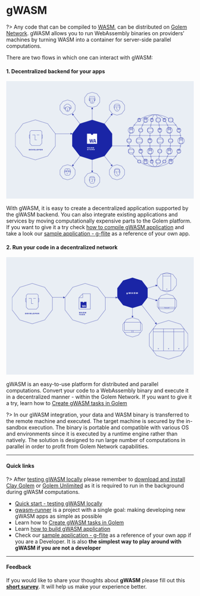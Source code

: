 # gWASM

?> Any code that can be compiled to [WASM](https://webassembly.org/), can be distributed on [Golem Network](/../About/What-is-Golem). gWASM allows you to run WebAssembly binaries on providers’ machines by turning WASM into a container for server-side parallel computations.

There are two flows in which one can interact with gWASM:

#### 1. Decentralized backend for your apps

![gwasm as a backend](img/gwasm_as_a_backend.png)

With gWASM, it is easy to create a decentralized application supported by the gWASM backend. You can also integrate existing applications and services by moving computationally expensive parts to the Golem platform.
If you want to give it a try check [how to compile gWASM application](Products/gWASM/Building-gWASM-applications?id=how-to-compile-gwasm-application) and take a look our [sample application - g-flite](Products/gWASM/Sample-application) as a reference of your own app.

#### 2. Run your code in a decentralized network

![run your code](img/running_code_in_decentralized_manner.png)

gWASM is an easy-to-use platform for distributed and parallel computations. Convert your code to a WebAssembly binary and execute it in a decentralized manner - within the Golem Network. If you want to give it a try, learn how to [Create gWASM tasks in Golem](Products/gWASM/gWASM-tasks)


?> In our gWASM integration, your data and WASM binary is transferred to the remote machine and executed. The target machine is secured by the in-sandbox execution. The binary is portable and compatible with various OS and environments since it is executed by a runtime engine rather than natively. The solution is designed to run large number of computations in parallel in order to profit from Golem Network capabilities.

---

#### Quick links

?> After [testing gWASM locally](Products/gWASM/Quick-start) please remember to [download and install Clay Golem](https://docs.golem.network/#/Products/Clay-Beta/Installation) or [Golem Unlimited](/Products/Unlimited/Basic-Usage) as it is required to run in the background during gWASM computations.

* [Quick start - testing gWASM locally](Products/gWASM/Quick-start)
* [gwasm-runner](Products/gWASM/gWASM-applications?id=gwasm-runner) is a project with a single goal: making developing new gWASM apps as simple as possible
* Learn how to [Create gWASM tasks in Golem](Products/gWASM/gWASM-tasks)
* Learn [how to build gWASM application](Products/gWASM/Building-gWASM-applications)
* Check our [sample application - g-flite](Products/gWASM/Sample-application) as a reference of your own app if you are a Developer. It is also **the simplest way to play around with gWASM if you are not a developer**

---

#### Feedback

If you would like to share your thoughts about **gWASM** please fill out this **[short survey](https://forms.gle/7Kury1nuLNe3Wf656)**. It will help us make your experience better.
